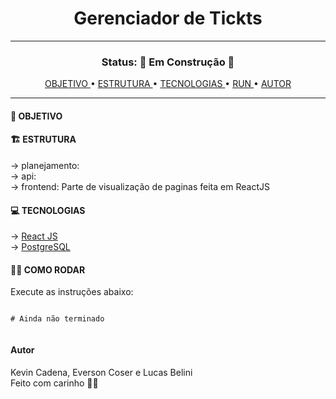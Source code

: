 <h1 align="center"> Gerenciador de Tickts </h1>
<hr/>
<h3 align="center"> Status: 🚧 Em Construção 🚧</h3>

<p align="center"> 
  <a href="#objetivos"> OBJETIVO </a> •
  <a href="#estrutura"> ESTRUTURA </a> •
  <a href="#tecnologias"> TECNOLOGIAS </a> •
  <a href="#run"> RUN </a> •
  <a href="#autor"> AUTOR </a>
</p>

<hr/>
<h4 id="#objetivo"> 🚀 OBJETIVO </h3>
<p> </p>

<h4 id="estrutura"> 🏗️ ESTRUTURA </h4>
→ <span> planejamento: </span> <br>
→ <span> api: </span>  <br>
→ <span> frontend: Parte de visualização de paginas feita em ReactJS</span>  <br>


<h4 id="#tecnologias"> 💻 TECNOLOGIAS </h3>

→ <a href="https://pt-br.legacy.reactjs.org/"> React JS </a> <br>
→ <a href="https://www.postgresql.org/"> PostgreSQL </a> <br>

<h4> 👩‍💻 COMO RODAR </h4>
<p id="run" >Execute as instruções abaixo:</p>

```

# Ainda não terminado


```

<h4 id="autor">Autor</h4>
Kevin Cadena, Everson Coser e Lucas Belini <br>
Feito com carinho 👋🏽 
